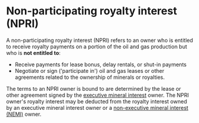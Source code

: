 # Non-participating royalty interest (NPRI)

A non-participating royalty interest (NPRI) refers to an owner who is entitled
to receive royalty payments on a portion of the oil and gas production
but who is **not entitled to**:
- Receive payments for lease bonus, delay rentals, or shut-in payments
- Negotiate or sign ('participate in') oil and gas leases or other agreements
related to the ownership of minerals or royalties.

The terms to an NPRI owner is bound to are determined by the lease or
other agreement signed by the [executive mineral interest](/types-of-ownership/executive-mineral-owner.md) owner.
The NPRI owner's  royalty interest may be deducted from the royalty interest
owned by an executive mineral interest owner or a [non-executive mineral interest (NEMI)](/types-of-ownership/non-executive-mineral-interest.md)
 owner.
